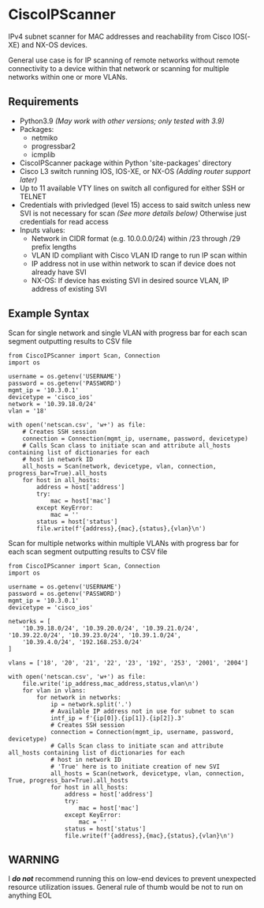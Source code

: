 # CiscoIPScanner
IPv4 subnet scanner for MAC addresses and reachability from Cisco IOS(-XE) and NX-OS devices.  
  
General use case is for IP scanning of remote networks without remote connectivity to a device within that network or scanning for multiple networks within one or more VLANs.  
## Requirements
- Python3.9 *(May work with other versions; only tested with 3.9)*
- Packages:
  - netmiko
  - progressbar2
  - icmplib
- CiscoIPScanner package within Python 'site-packages' directory
- Cisco L3 switch running IOS, IOS-XE, or NX-OS *(Adding router support later)*
- Up to 11 available VTY lines on switch all configured for either SSH or TELNET
- Credentials with privledged (level 15) access to said switch unless new SVI is not necessary for scan *(See more details below)* Otherwise just credentials for read access
- Inputs values:
  - Network in CIDR format (e.g. 10.0.0.0/24) within /23 through /29 prefix lengths
  - VLAN ID compliant with Cisco VLAN ID range to run IP scan within
  - IP address not in use within network to scan if device does not already have SVI
  - NX-OS: If device has existing SVI in desired source VLAN, IP address of existing SVI
## Example Syntax
Scan for single network and single VLAN with progress bar for each scan segment outputting results to CSV file
```
from CiscoIPScanner import Scan, Connection
import os

username = os.getenv('USERNAME')
password = os.getenv('PASSWORD')
mgmt_ip = '10.3.0.1'
devicetype = 'cisco_ios'
network = '10.39.18.0/24'
vlan = '18'

with open('netscan.csv', 'w+') as file:
    # Creates SSH session
    connection = Connection(mgmt_ip, username, password, devicetype)
    # Calls Scan class to initiate scan and attribute all_hosts containing list of dictionaries for each
    # host in network ID
    all_hosts = Scan(network, devicetype, vlan, connection, progress_bar=True).all_hosts
    for host in all_hosts:
        address = host['address']
        try:
            mac = host['mac']
        except KeyError:
            mac = ''
        status = host['status']
        file.write(f'{address},{mac},{status},{vlan}\n')
```
  
Scan for multiple networks within multiple VLANs with progress bar for each scan segment outputting results to CSV file
```
from CiscoIPScanner import Scan, Connection
import os

username = os.getenv('USERNAME')
password = os.getenv('PASSWORD')
mgmt_ip = '10.3.0.1'
devicetype = 'cisco_ios'

networks = [
    '10.39.18.0/24', '10.39.20.0/24', '10.39.21.0/24', '10.39.22.0/24', '10.39.23.0/24', '10.39.1.0/24',
    '10.39.4.0/24', '192.168.253.0/24'
]

vlans = ['18', '20', '21', '22', '23', '192', '253', '2001', '2004']

with open('netscan.csv', 'w+') as file:
    file.write('ip_address,mac_address,status,vlan\n')
    for vlan in vlans:
        for network in networks:
            ip = network.split('.')
            # Available IP address not in use for subnet to scan
            intf_ip = f'{ip[0]}.{ip[1]}.{ip[2]}.3'
            # Creates SSH session
            connection = Connection(mgmt_ip, username, password, devicetype)
            # Calls Scan class to initiate scan and attribute all_hosts containing list of dictionaries for each
            # host in network ID
            # 'True' here is to initiate creation of new SVI
            all_hosts = Scan(network, devicetype, vlan, connection, True, progress_bar=True).all_hosts
            for host in all_hosts:
                address = host['address']
                try:
                    mac = host['mac']
                except KeyError:
                    mac = ''
                status = host['status']
                file.write(f'{address},{mac},{status},{vlan}\n')
```
## WARNING
I ***do not*** recommend running this on low-end devices to prevent unexpected resource utilization issues.  General rule of thumb would be not to run on anything EOL
